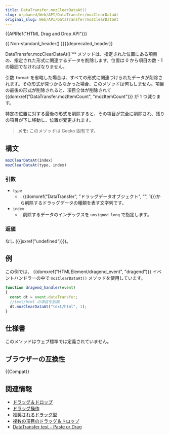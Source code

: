 ```yaml
---
title: DataTransfer.mozClearDataAt()
slug: orphaned/Web/API/DataTransfer/mozClearDataAt
original_slug: Web/API/DataTransfer/mozClearDataAt
---
```


{{APIRef("HTML Drag and Drop API")}}

{{ Non-standard_header() }}{{deprecated_header}}

DataTransfer.mozClearDataAt()`** メソッドは、指定された位置にある項目の、指定された形式に関連するデータを削除します。位置は 0 から項目の数 - 1 の範囲でなければなりません。

引数 `format` を省略した場合は、すべての形式に関連づけられたデータが削除されます。その形式が見つからなかった場合、このメソッドは何もしません。項目の最後の形式が削除されると、項目全体が削除されて {{domxref("DataTransfer.mozItemCount", "mozItemCount")}} が 1 つ減ります。

特定の位置に対する最後の形式を削除すると、その項目が完全に削除され、残りの項目が下に移動し、位置が変更されます。

> **メモ:** このメソッドは Gecko 固有です。

## 構文

```js
mozClearDataAt(index)
mozClearDataAt(type, index)
```

### 引数

- `type`
  - : {{domxref("DataTransfer", "ドラッグデータオブジェクト", "", 1)}}から削除するドラッグデータの種類を表す文字列です。
- `index`
  - : 削除するデータのインデックスを `unsigned long` で指定します。

### 返値

なし ({{jsxref("undefined")}})。

## 例

この例では、 {{domxref("HTMLElement/dragend_event", "dragend")}} イベントハンドラーの中で `mozClearDataAt()` メソッドを使用しています。

```js
function dragend_handler(event)
{
  const dt = event.dataTransfer;
  //text/html の項目を削除
  dt.mozClearDataAt("text/html", 1);
}
```

## 仕様書

このメソッドはウェブ標準では定義されていません。

## ブラウザーの互換性

{{Compat}}

## 関連情報

- [ドラッグ＆ドロップ](/ja/docs/Web/API/HTML_Drag_and_Drop_API)
- [ドラッグ操作](/ja/docs/Web/API/HTML_Drag_and_Drop_API/Drag_operations)
- [推奨されるドラッグ型](/ja/docs/Web/API/HTML_Drag_and_Drop_API/Recommended_drag_types)
- [複数の項目のドラッグ＆ドロップ](/ja/docs/Web/API/HTML_Drag_and_Drop_API/Multiple_items)
- [DataTransfer test - Paste or Drag](https://codepen.io/tech_query/pen/MqGgap)
